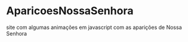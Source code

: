 # AparicoesNossaSenhora
 site com algumas animações em javascript com as aparições de Nossa Senhora
